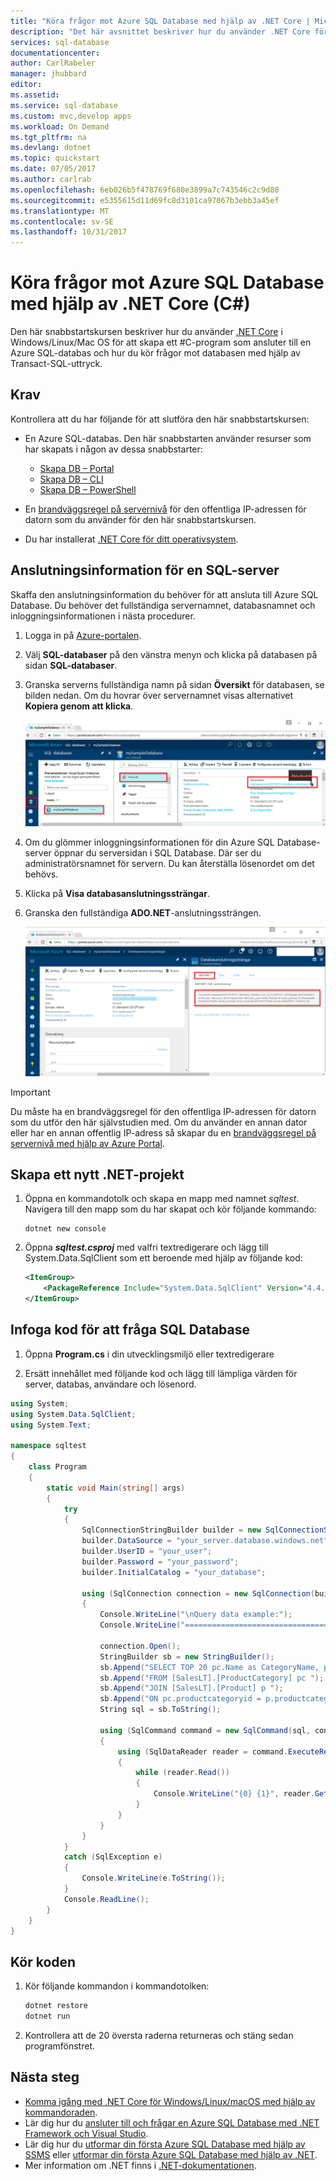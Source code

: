 ```yaml
---
title: "Köra frågor mot Azure SQL Database med hjälp av .NET Core | Microsoft Docs"
description: "Det här avsnittet beskriver hur du använder .NET Core för att skapa ett program som ansluter till en Azure SQL-databas och hur du kör frågor mot databasen med hjälp av Transact-SQL-uttryck."
services: sql-database
documentationcenter: 
author: CarlRabeler
manager: jhubbard
editor: 
ms.assetid: 
ms.service: sql-database
ms.custom: mvc,develop apps
ms.workload: On Demand
ms.tgt_pltfrm: na
ms.devlang: dotnet
ms.topic: quickstart
ms.date: 07/05/2017
ms.author: carlrab
ms.openlocfilehash: 6eb026b5f478769f680e3899a7c743546c2c9d88
ms.sourcegitcommit: e5355615d11d69fc8d3101ca97067b3ebb3a45ef
ms.translationtype: MT
ms.contentlocale: sv-SE
ms.lasthandoff: 10/31/2017
---
```

# <a name="use-net-core-c-to-query-an-azure-sql-database"></a>Köra frågor mot Azure SQL Database med hjälp av .NET Core (C#)

Den här snabbstartskursen beskriver hur du använder [.NET Core](https://www.microsoft.com/net/) i Windows/Linux/Mac OS för att skapa ett #C-program som ansluter till en Azure SQL-databas och hur du kör frågor mot databasen med hjälp av Transact-SQL-uttryck.

## <a name="prerequisites"></a>Krav

Kontrollera att du har följande för att slutföra den här snabbstartskursen:

- En Azure SQL-databas. Den här snabbstarten använder resurser som har skapats i någon av dessa snabbstarter: 

   - [Skapa DB – Portal](sql-database-get-started-portal.md)
   - [Skapa DB – CLI](sql-database-get-started-cli.md)
   - [Skapa DB – PowerShell](sql-database-get-started-powershell.md)

- En [brandväggsregel på servernivå](sql-database-get-started-portal.md#create-a-server-level-firewall-rule) för den offentliga IP-adressen för datorn som du använder för den här snabbstartskursen.
- Du har installerat [.NET Core för ditt operativsystem](https://www.microsoft.com/net/core). 

## <a name="sql-server-connection-information"></a>Anslutningsinformation för en SQL-server

Skaffa den anslutningsinformation du behöver för att ansluta till Azure SQL Database. Du behöver det fullständiga servernamnet, databasnamnet och inloggningsinformationen i nästa procedurer.

1. Logga in på [Azure-portalen](https://portal.azure.com/).
2. Välj **SQL-databaser** på den vänstra menyn och klicka på databasen på sidan **SQL-databaser**. 
3. Granska serverns fullständiga namn på sidan **Översikt** för databasen, se bilden nedan. Om du hovrar över servernamnet visas alternativet **Kopiera genom att klicka**. 

   ![server-name](./media/sql-database-connect-query-dotnet/server-name.png) 

4. Om du glömmer inloggningsinformationen för din Azure SQL Database-server öppnar du serversidan i SQL Database. Där ser du administratörsnamnet för servern. Du kan återställa lösenordet om det behövs.

5. Klicka på **Visa databasanslutningssträngar**.

6. Granska den fullständiga **ADO.NET**-anslutningssträngen.

    ![ADO.NET-anslutningssträng](./media/sql-database-connect-query-dotnet/adonet-connection-string.png)

> [!IMPORTANT]
> Du måste ha en brandväggsregel för den offentliga IP-adressen för datorn som du utför den här självstudien med. Om du använder en annan dator eller har en annan offentlig IP-adress så skapar du en [brandväggsregel på servernivå med hjälp av Azure Portal](sql-database-get-started-portal.md#create-a-server-level-firewall-rule). 
>
  
## <a name="create-a-new-net-project"></a>Skapa ett nytt .NET-projekt

1. Öppna en kommandotolk och skapa en mapp med namnet *sqltest*. Navigera till den mapp som du har skapat och kör följande kommando:

    ```
    dotnet new console
    ```

2. Öppna ***sqltest.csproj*** med valfri textredigerare och lägg till System.Data.SqlClient som ett beroende med hjälp av följande kod:

    ```xml
    <ItemGroup>
        <PackageReference Include="System.Data.SqlClient" Version="4.4.0" />
    </ItemGroup>
    ```

## <a name="insert-code-to-query-sql-database"></a>Infoga kod för att fråga SQL Database

1. Öppna **Program.cs** i din utvecklingsmiljö eller textredigerare

2. Ersätt innehållet med följande kod och lägg till lämpliga värden för server, databas, användare och lösenord.

```csharp
using System;
using System.Data.SqlClient;
using System.Text;

namespace sqltest
{
    class Program
    {
        static void Main(string[] args)
        {
            try 
            { 
                SqlConnectionStringBuilder builder = new SqlConnectionStringBuilder();
                builder.DataSource = "your_server.database.windows.net"; 
                builder.UserID = "your_user";            
                builder.Password = "your_password";     
                builder.InitialCatalog = "your_database";

                using (SqlConnection connection = new SqlConnection(builder.ConnectionString))
                {
                    Console.WriteLine("\nQuery data example:");
                    Console.WriteLine("=========================================\n");
                    
                    connection.Open();       
                    StringBuilder sb = new StringBuilder();
                    sb.Append("SELECT TOP 20 pc.Name as CategoryName, p.name as ProductName ");
                    sb.Append("FROM [SalesLT].[ProductCategory] pc ");
                    sb.Append("JOIN [SalesLT].[Product] p ");
                    sb.Append("ON pc.productcategoryid = p.productcategoryid;");
                    String sql = sb.ToString();

                    using (SqlCommand command = new SqlCommand(sql, connection))
                    {
                        using (SqlDataReader reader = command.ExecuteReader())
                        {
                            while (reader.Read())
                            {
                                Console.WriteLine("{0} {1}", reader.GetString(0), reader.GetString(1));
                            }
                        }
                    }                    
                }
            }
            catch (SqlException e)
            {
                Console.WriteLine(e.ToString());
            }
            Console.ReadLine();
        }
    }
}
```

## <a name="run-the-code"></a>Kör koden

1. Kör följande kommandon i kommandotolken:

   ```csharp
   dotnet restore
   dotnet run
   ```

2. Kontrollera att de 20 översta raderna returneras och stäng sedan programfönstret.


## <a name="next-steps"></a>Nästa steg

- [Komma igång med .NET Core för Windows/Linux/macOS med hjälp av kommandoraden](/dotnet/core/tutorials/using-with-xplat-cli).
- Lär dig hur du [ansluter till och frågar en Azure SQL Database med .NET Framework och Visual Studio](sql-database-connect-query-dotnet-visual-studio.md).  
- Lär dig hur du [utformar din första Azure SQL Database med hjälp av SSMS](sql-database-design-first-database.md) eller [utformar din första Azure SQL Database med hjälp av .NET](sql-database-design-first-database-csharp.md).
- Mer information om .NET finns i [.NET-dokumentationen](https://docs.microsoft.com/dotnet/).
